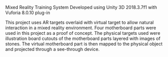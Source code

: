 Mixed Reality Training System
Developed using Unity 3D 2018.3.7f1 with Vuforia 8.0.10 plug-in

This project uses AR targets overlaid with virtual target to allow natural interaction in a mixed reality environment. Four motherboard parts were used in this project as a proof of concept. The physical targets used were illustration board cutouts of the motherboard parts layered with images of stones. The virtual motherboard part is then mapped to the physical object and projected through a see-through device. 



